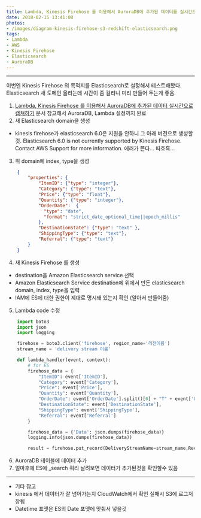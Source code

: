 ```yaml
---
title: Lambda, Kinesis Firehose 를 이용해서 AuroraDB에 추가된 데이터를 실시간으로 ES에 저장하기
date: 2018-02-15 13:41:08
photos:
- /images/diagram-kinesis-firehose-s3-redshift-elasticsearch.png
tags:
- Lambda
- AWS
- Kinesis Firehose
- Elasticsearch
- AuroraDB
---
```

------------------
이번엔 Kinesis Firehose 의 목적지를 Elasticsearch로 설정해서 테스트해봤다. Elasticsearch 새 도메인 올리는데 시간이 좀 걸리니 미리 만들어 두는게 좋음.

1. [Lambda, Kinesis Firehose 를 이용해서 AuroraDB에 추가된 데이터 실시간으로 캡쳐하기](http://tuwhit.github.io/2018/01/23/aurora-data-streaming/) 문서 참고해서 AuroraDB, Lambda 설정까지 완료
2. 새 Elasticsearch domain을 생성
 - kinesis firehose가 elasticsearch 6.0은 지원을 안하니 그 아래 버전으로 생성할것. Elasticsearch 6.0 is not currently supported by Kinesis Firehose. Contact AWS Support for more information. 에러가 뜬다... 따흐흑...
3. 위 domain에 index, type을 생성
```json
    {
        "properties": {
            "ItemID": {"type": "integer"},
            "Category": {"type": "text"},
            "Price": {"type": "float"},
            "Quantity": {"type": "integer"},
            "OrderDate":  {
              "type": "date",
              "format": "strict_date_optional_time||epoch_millis"
            },
            "DestinationState": {"type": "text" },
            "ShippingType": {"type": "text"},
            "Referral": {"type": "text"}
        }
    }
```
4. 새 Kinesis Firehose 를 생성
 - destination을 Amazon Elasticsearch service 선택
 - Amazon Elasticsearch Service destination에 위에서 만든 elasticsearch domain, index, type을 입력
 - IAM에 ES에 대한 권한이 제대로 명시돼 있는지 확인 (알아서 만들어줌)
5. Lambda code 수정
```python
    import boto3
    import json
    import logging

    firehose = boto3.client('firehose', region_name='리전이름')
    stream_name = 'delivery stream 이름'

    def lambda_handler(event, context):
        # for ES
        firehose_data = {
            "ItemID": event['ItemID'],
            "Category": event['Category'],
            "Price": event['Price'],
            "Quantity": event['Quantity'],
            "OrderDate": event['OrderDate'].split()[0] + "T" + event['OrderDate'].split()[1],
            "DestinationState": event['DestinationState'],
            "ShippingType": event['ShippingType'],
            "Referral": event['Referral']
        }

        firehose_data = {'Data': json.dumps(firehose_data)}
        logging.info(json.dumps(firehose_data))

        result = firehose.put_record(DeliveryStreamName=stream_name,Record=firehose_data)
```

6. AuroraDB 테이블에 데이터 추가
7. 얼마후에 ES에 _search 쿼리 날려보면 데이터가 추가된것을 확인할수 있음



---------
 - 기타 참고
  - kinesis 에서 데이터가 잘 넘어가는지 CloudWatch에서 확인
    실패시 S3에 로그저장됨
  - Datetime 포맷은 ES의 Date 포맷에 맞춰서 넣을것
